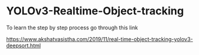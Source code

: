 # YOLOv3-Realtime-Object-tracking

To learn the step by step process go through this link

https://www.akshatvasistha.com/2019/11/real-time-object-tracking-yolov3-deepsort.html

